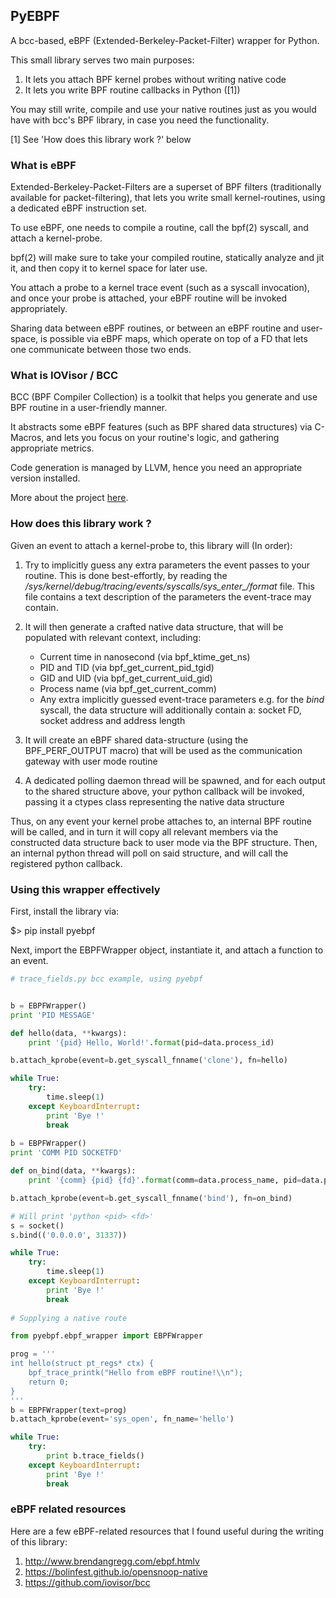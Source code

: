 ## PyEBPF

A bcc-based, eBPF (Extended-Berkeley-Packet-Filter) wrapper for Python.

This small library serves two main purposes:

1. It lets you attach BPF kernel probes without writing native code
2. It lets you write BPF routine callbacks in Python ([1])

You may still write, compile and use your native routines 
just as you would have with bcc's BPF library, in case you need the functionality.

[1] See 'How does this library work ?' below

### What is eBPF

Extended-Berkeley-Packet-Filters are a superset of BPF filters (traditionally available for packet-filtering), that lets you 
write small kernel-routines, using a dedicated eBPF instruction set.

To use eBPF, one needs to compile a routine, call the bpf(2) syscall, and attach a kernel-probe.

bpf(2) will make sure to take your compiled routine, statically analyze and jit it, and 
then copy it to kernel space for later use.

You attach a probe to a kernel trace event (such as a syscall invocation),
and once your probe is attached, your eBPF routine will be invoked appropriately.

Sharing data between eBPF routines, or between an eBPF routine and user-space, is possible via eBPF maps,
which operate on top of a FD that lets one communicate between those two ends.

### What is IOVisor / BCC

BCC (BPF Compiler Collection) is a toolkit that helps you generate and use BPF routine in a user-friendly manner.

It abstracts some eBPF features (such as BPF shared data structures) via C-Macros,
and lets you focus on your routine's logic, and gathering appropriate metrics.

Code generation is managed by LLVM, hence you need an appropriate version installed.

More about the project [here](https://github.com/iovisor/bcc).  

### How does this library work ?

Given an event to attach a kernel-probe to, this library will (In order):

1. Try to implicitly guess any extra parameters the event passes to your routine.
This is done best-effortly, by reading the */sys/kernel/debug/tracing/events/syscalls/sys_enter_<syscall>/format* file.
This file contains a text description of the parameters the event-trace may contain.

2. It will then generate a crafted native data structure, that will be populated with relevant context, including:
    - Current time in nanosecond (via bpf_ktime_get_ns)
    - PID and TID (via bpf_get_current_pid_tgid)
    - GID and UID (via bpf_get_current_uid_gid)
    - Process name (via bpf_get_current_comm)
    - Any extra implicitly guessed event-trace parameters
    e.g. for the *bind* syscall, the data structure will additionally contain a: socket FD, socket address and address length

3. It will create an eBPF shared data-structure (using the BPF_PERF_OUTPUT macro) that will be used as the communication
gateway with user mode routine

4. A dedicated polling daemon thread will be spawned, and for each output to the shared structure above, your python
callback will be invoked, passing it a ctypes class representing the native data structure

Thus, on any event your kernel probe attaches to, an internal BPF routine will be called, and in turn
it will copy all relevant members via the constructed data structure back to user mode via the BPF structure. 
Then, an internal python thread will poll on said structure, and will call the registered python callback.   

### Using this wrapper effectively

First, install the library via:

$> pip install pyebpf

Next, import the EBPFWrapper object, instantiate it, and attach a function to an event.

```python
# trace_fields.py bcc example, using pyebpf


b = EBPFWrapper()
print 'PID MESSAGE'

def hello(data, **kwargs):
    print '{pid} Hello, World!'.format(pid=data.process_id)

b.attach_kprobe(event=b.get_syscall_fnname('clone'), fn=hello)

while True:
    try:
        time.sleep(1)
    except KeyboardInterrupt:
        print 'Bye !'
        break
        
b = EBPFWrapper()
print 'COMM PID SOCKETFD'

def on_bind(data, **kwargs):
    print '{comm} {pid} {fd}'.format(comm=data.process_name, pid=data.process_id, fd=data.fd, addr=data.umyaddr)

b.attach_kprobe(event=b.get_syscall_fnname('bind'), fn=on_bind)

# Will print 'python <pid> <fd>'
s = socket()
s.bind(('0.0.0.0', 31337))

while True:
    try:
        time.sleep(1)
    except KeyboardInterrupt:
        print 'Bye !'
        break
        
# Supplying a native route

from pyebpf.ebpf_wrapper import EBPFWrapper

prog = '''
int hello(struct pt_regs* ctx) {
    bpf_trace_printk("Hello from eBPF routine!\\n");
    return 0;
}
'''
b = EBPFWrapper(text=prog)
b.attach_kprobe(event='sys_open', fn_name='hello')

while True:
    try:
        print b.trace_fields()
    except KeyboardInterrupt:
        print 'Bye !'
        break
```

### eBPF related resources

Here are a few eBPF-related resources that I found useful during the writing of this library:

1. http://www.brendangregg.com/ebpf.htmlv
2. https://bolinfest.github.io/opensnoop-native
3. https://github.com/iovisor/bcc